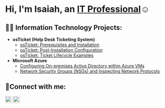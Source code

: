 <h1>Hi, I'm Isaiah, an <a href="https://linkedin.com/in/Isaiahbarth26">IT Professional</a>☺</h1>

<h2>👨‍💻 Information Technology Projects:</h2>

- <b>osTicket (Help Desk Ticketing System)</b>
  - [osTicket: Prerequisites and Installation](https://github.com/Isaiahbarth26/osticket-prereqs)
  - [osTicket: Post-Installation Configuration](https://github.com/Isaiahbarth26/post-install-config)
  - [osTicket: Ticket Lifecycle Examples](https://github.com/Isaiahbarth26/ticket-lifecycle)
- <b>Microsoft Azure</b>
  - [Configuring On-premises Active Directory within Azure VMs](https://github.com/Isaiahbarth26/configure-ad)
  - [Network Security Groups (NSGs) and Inspecting Network Protocols](https://github.com/Isaiahbarth26/azure-network-protocols)

<h2>🤳Connect with me:</h2>

[<img align="left" alt="Isaiah | LinkedIn" width="22px" src="https://cdn.jsdelivr.net/npm/simple-icons@v3/icons/linkedin.svg" />][linkedin]
[<img align="left" alt="Isaiah | Instagram" width="22px" src="https://cdn.jsdelivr.net/npm/simple-icons@v3/icons/instagram.svg" />][instagram]

[instagram]: https://www.instagram.com/Isaiah_barth26
[linkedin]: https://linkedin.com/in/Isaiahbarth26
